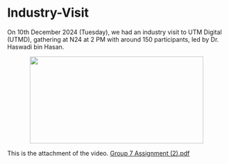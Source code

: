 # Industry-Visit
On 10th December 2024 (Tuesday), we had an industry visit to UTM Digital (UTMD), gathering at N24 at 2 PM with around 150 participants, led by Dr. Haswadi bin Hasan.
<p align="center">
  <img src = "https://github.com/user-attachments/assets/6817673b-863b-4c71-a113-a71696556363" width="400" height="200"/>
</p>

This is the attachment of the video. [Group 7 Assignment (2).pdf](https://github.com/user-attachments/files/17880228/Group.7.Assignment.2.pdf)
